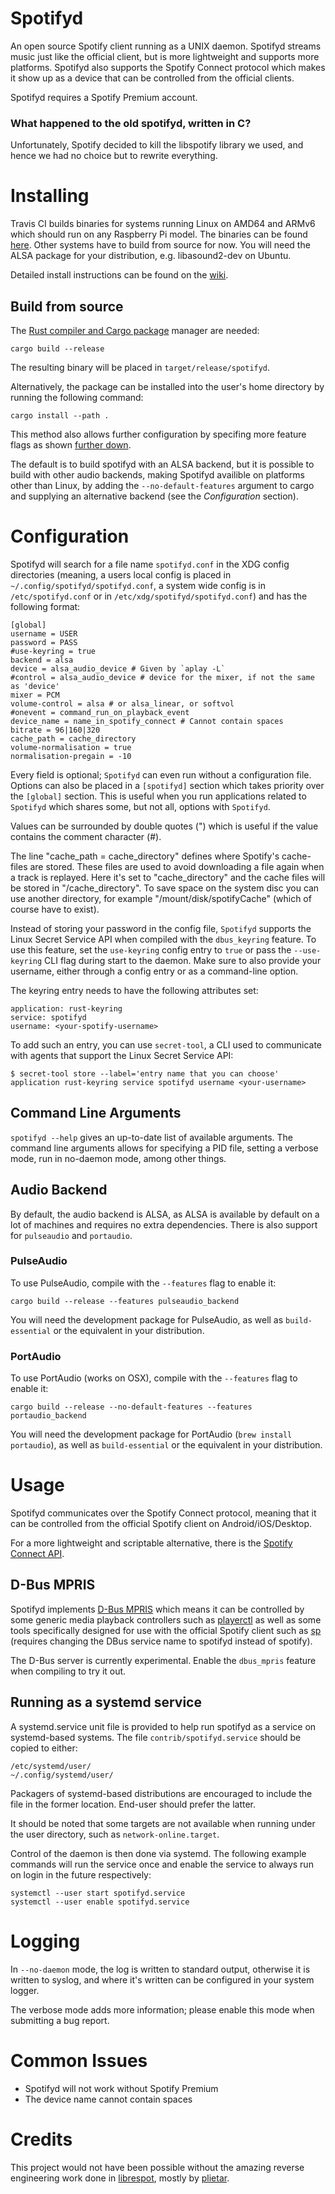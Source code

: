 # Spotifyd
An open source Spotify client running as a UNIX daemon. Spotifyd streams music
just like the official client, but is more lightweight and supports more
platforms. Spotifyd also supports the Spotify Connect protocol which makes it
show up as a device that can be controlled from the official clients.

Spotifyd requires a Spotify Premium account.

### What happened to the old spotifyd, written in C?
Unfortunately, Spotify decided to kill the libspotify library we used, and
hence we had no choice but to rewrite everything.

# Installing
Travis CI builds binaries for systems running Linux on AMD64 and ARMv6 which
should run on any Raspberry Pi model. The binaries can be found
[here](https://github.com/Spotifyd/spotifyd/releases/latest). Other systems
have to build from source for now. You will need the ALSA package for your
distribution, e.g. libasound2-dev on Ubuntu.

Detailed install instructions can be found on the [wiki](https://github.com/Spotifyd/spotifyd/wiki).

## Build from source
The [Rust compiler and Cargo package](https://www.rust-lang.org/learn/get-started)
 manager are needed:
```
cargo build --release
```
The resulting binary will be placed in `target/release/spotifyd`.

Alternatively, the package can be installed into the user's home directory
by running the following command:
```
cargo install --path .
```
This method also allows further configuration by specifing more feature flags
as shown [further down](#command-line-arguments).

The default is to build spotifyd with an ALSA backend, but it is possible
to build with other audio backends, making Spotifyd availible on platforms
other than Linux, by adding the `--no-default-features` argument to cargo
and supplying an alternative backend (see the _Configuration_ section).

# Configuration
Spotifyd will search for a file name `spotifyd.conf` in the XDG config
directories (meaning, a users local config is placed in
`~/.config/spotifyd/spotifyd.conf`, a system wide config is in
`/etc/spotifyd.conf` or in `/etc/xdg/spotifyd/spotifyd.conf`) and has the following format:
```
[global]
username = USER
password = PASS
#use-keyring = true
backend = alsa
device = alsa_audio_device # Given by `aplay -L`
#control = alsa_audio_device # device for the mixer, if not the same as 'device'
mixer = PCM
volume-control = alsa # or alsa_linear, or softvol
#onevent = command_run_on_playback_event
device_name = name_in_spotify_connect # Cannot contain spaces
bitrate = 96|160|320
cache_path = cache_directory
volume-normalisation = true
normalisation-pregain = -10
```
Every field is optional; `Spotifyd` can even run without a configuration file.
Options can also be placed in a `[spotifyd]` section which takes priority over
the `[global]` section. This is useful when you run applications related to
`Spotifyd` which shares some, but not all, options with `Spotifyd`.

Values can be surrounded by double quotes (") which is useful if the value contains
the comment character (#).

The line "cache_path = cache_directory" defines where Spotify's cache-files are stored. 
These files are used to avoid downloading a file again when a track is replayed. 
Here it's set to "cache_directory" and the cache files will be stored in "/cache_directory".
To save space on the system disc you can use another directory, for example "/mount/disk/spotifyCache"
(which of course have to exist).

Instead of storing your password in the config file, `Spotifyd` supports the
Linux Secret Service API when compiled with the `dbus_keyring` feature. To use
this feature, set the `use-keyring` config entry to `true` or pass the
`--use-keyring` CLI flag during start to the daemon. Make sure to also provide
your username, either through a config entry or as a command-line option.

The keyring entry needs to have the following attributes set:
```
application: rust-keyring
service: spotifyd
username: <your-spotify-username>
```

To add such an entry, you can use `secret-tool`, a CLI used to communicate with agents
that support the Linux Secret Service API:

```
$ secret-tool store --label='entry name that you can choose' application rust-keyring service spotifyd username <your-username>
```

## Command Line Arguments
`spotifyd --help` gives an up-to-date list of available arguments. The command
line arguments allows for specifying a PID file, setting a verbose mode, run in
no-daemon mode, among other things.

## Audio Backend
By default, the audio backend is ALSA, as ALSA is available by default on a lot
of machines and requires no extra dependencies. There is also support for
`pulseaudio` and `portaudio`. 

### PulseAudio
To use PulseAudio, compile with the `--features` flag to enable
it:
```
cargo build --release --features pulseaudio_backend
```
You will need the development package for PulseAudio, as well
as `build-essential` or the equivalent in your distribution.

### PortAudio
To use PortAudio (works on OSX), compile with the `--features` flag to enable it:
```
cargo build --release --no-default-features --features portaudio_backend
```
You will need the development package for PortAudio (`brew install portaudio`), as well
as `build-essential` or the equivalent in your distribution.


# Usage
Spotifyd communicates over the Spotify Connect protocol, meaning that it can be
controlled from the official Spotify client on Android/iOS/Desktop.

For a more lightweight and scriptable alternative, there is
the [Spotify Connect
API](https://developer.spotify.com/web-api/web-api-connect-endpoint-reference/).

## D-Bus MPRIS
Spotifyd implements [D-Bus
MPRIS](https://specifications.freedesktop.org/mpris-spec/latest/) which means
it can be controlled by some generic media playback controllers such as
[playerctl](https://github.com/acrisci/playerctl/tree/4cf5ba8ad00f47c8db8af0fd20286b050921a6e1)
as well as some tools specifically designed for use with the official Spotify
client such as [sp](https://gist.github.com/wandernauta/6800547) (requires
changing the DBus service name to spotifyd instead of spotify).

The D-Bus server is currently experimental. Enable the `dbus_mpris` feature when
compiling to try it out.

## Running as a systemd service

A systemd.service unit file is provided to help run spotifyd as a service on
systemd-based systems. The file `contrib/spotifyd.service` should be copied to
either:

    /etc/systemd/user/
    ~/.config/systemd/user/

Packagers of systemd-based distributions are encouraged to include the file in
the former location. End-user should prefer the latter.

It should be noted that some targets are not available when running under the
user directory, such as `network-online.target`.

Control of the daemon is then done via systemd. The following example commands
will run the service once and enable the service to always run on login in the
future respectively:

    systemctl --user start spotifyd.service
    systemctl --user enable spotifyd.service

# Logging
In `--no-daemon` mode, the log is written to standard output, otherwise it is
written to syslog, and where it's written can be configured in your system
logger.

The verbose mode adds more information; please enable this mode when submitting
a bug report.

# Common Issues

* Spotifyd will not work without Spotify Premium
* The device name cannot contain spaces

# Credits
This project would not have been possible without the amazing reverse
engineering work done in [librespot](https://github.com/plietar/librespot),
mostly by [plietar](https://github.com/plietar).
